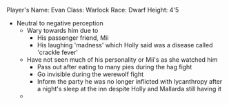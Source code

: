 Player's Name: Evan
Class: Warlock
Race: Dwarf
Height: 4'5

- Neutral to negative perception
	- Wary towards him due to 
		- His passenger friend, Mii
		- His laughing 'madness' which Holly said was a disease called 'crackle fever'
	- Have not seen much of his personality or Mii's as she watched him 
		- Pass out after eating to many pies during the hag fight
		- Go invisible during the werewolf fight
		- Inform the party he was no longer inflicted with lycanthropy after a night's sleep at the inn despite Holly and Mallarda still having it  
	- 